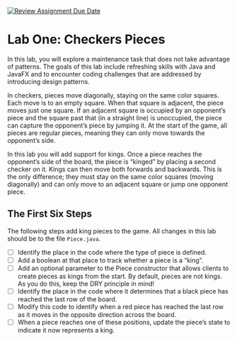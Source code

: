 [![Review Assignment Due Date](https://classroom.github.com/assets/deadline-readme-button-22041afd0340ce965d47ae6ef1cefeee28c7c493a6346c4f15d667ab976d596c.svg)](https://classroom.github.com/a/ySCT0iTa)

# Lab One: Checkers Pieces
In this lab, you will explore a maintenance task that does not take advantage of patterns. The goals of this lab include
refreshing skills with Java and JavaFX and to encounter coding challenges that are addressed by introducing design patterns.

In checkers, pieces move diagonally, staying on the same color squares. Each move is to an empty square. When that square 
is adjacent, the piece moves just one square. If an adjacent square is occupied by an opponent’s piece and the square past 
that (in a straight line) is unoccupied, the piece can capture the opponent’s piece by jumping it. At the start of the game, 
all pieces are regular pieces, meaning they can only move towards the opponent’s side.

In this lab you will add support for kings. Once a piece reaches the opponent’s side of the board, the piece is “kinged” by 
placing a second checker on it. Kings can then move both forwards and backwards. This is the only difference; they must stay 
on the same color squares (moving diagonally) and can only move to an adjacent square or jump one opponent piece.


## The First Six Steps
The following steps add king pieces to the game. All changes in this lab should be to the file ```Piece.java```. 
- [ ] Identify the place in the code where the type of piece is defined.
- [ ] Add a boolean at that place to track whether a piece is a “king”.
- [ ] Add an optional parameter to the Piece constructor that allows clients to create pieces as kings from the start. By default, pieces are not kings. As you do this, keep the DRY principle in mind!
- [ ] Identify the place in the code where it determines that a black piece has reached the last row of the board.
- [ ] Modify this code to identify when a red piece has reached the last row as it moves in the opposite direction across the board.
- [ ] When a piece reaches one of these positions, update the piece’s state to indicate it now represents a king.
